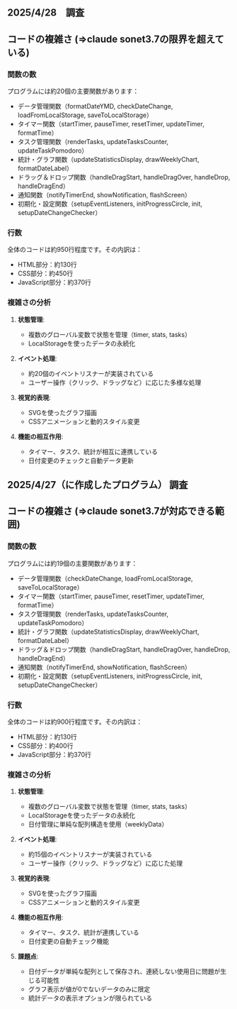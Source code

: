
## 2025/4/28　調査 
## コードの複雑さ (⇒claude sonet3.7の限界を超えている)

### 関数の数
プログラムには約20個の主要関数があります：
- データ管理関数（formatDateYMD, checkDateChange, loadFromLocalStorage, saveToLocalStorage）
- タイマー関数（startTimer, pauseTimer, resetTimer, updateTimer, formatTime）
- タスク管理関数（renderTasks, updateTasksCounter, updateTaskPomodoro）
- 統計・グラフ関数（updateStatisticsDisplay, drawWeeklyChart, formatDateLabel）
- ドラッグ＆ドロップ関数（handleDragStart, handleDragOver, handleDrop, handleDragEnd）
- 通知関数（notifyTimerEnd, showNotification, flashScreen）
- 初期化・設定関数（setupEventListeners, initProgressCircle, init, setupDateChangeChecker）

### 行数
全体のコードは約950行程度です。その内訳は：
- HTML部分：約130行
- CSS部分：約450行
- JavaScript部分：約370行

### 複雑さの分析
1. **状態管理**:
   - 複数のグローバル変数で状態を管理（timer, stats, tasks）
   - LocalStorageを使ったデータの永続化

2. **イベント処理**:
   - 約20個のイベントリスナーが実装されている
   - ユーザー操作（クリック、ドラッグなど）に応じた多様な処理

3. **視覚的表現**:
   - SVGを使ったグラフ描画
   - CSSアニメーションと動的スタイル変更

4. **機能の相互作用**:
   - タイマー、タスク、統計が相互に連携している
   - 日付変更のチェックと自動データ更新


## 2025/4/27（に作成したプログラム） 調査
## コードの複雑さ (⇒claude sonet3.7が対応できる範囲)

### 関数の数
プログラムには約19個の主要関数があります：
- データ管理関数（checkDateChange, loadFromLocalStorage, saveToLocalStorage）
- タイマー関数（startTimer, pauseTimer, resetTimer, updateTimer, formatTime）
- タスク管理関数（renderTasks, updateTasksCounter, updateTaskPomodoro）
- 統計・グラフ関数（updateStatisticsDisplay, drawWeeklyChart, formatDateLabel）
- ドラッグ＆ドロップ関数（handleDragStart, handleDragOver, handleDrop, handleDragEnd）
- 通知関数（notifyTimerEnd, showNotification, flashScreen）
- 初期化・設定関数（setupEventListeners, initProgressCircle, init, setupDateChangeChecker）

### 行数
全体のコードは約900行程度です。その内訳は：
- HTML部分：約130行
- CSS部分：約400行
- JavaScript部分：約370行

### 複雑さの分析
1. **状態管理**:
   - 複数のグローバル変数で状態を管理（timer, stats, tasks）
   - LocalStorageを使ったデータの永続化
   - 日付管理に単純な配列構造を使用（weeklyData）

2. **イベント処理**:
   - 約15個のイベントリスナーが実装されている
   - ユーザー操作（クリック、ドラッグなど）に応じた処理

3. **視覚的表現**:
   - SVGを使ったグラフ描画
   - CSSアニメーションと動的スタイル変更

4. **機能の相互作用**:
   - タイマー、タスク、統計が連携している
   - 日付変更の自動チェック機能

5. **課題点**:
   - 日付データが単純な配列として保存され、連続しない使用日に問題が生じる可能性
   - グラフ表示が値が0でないデータのみに限定
   - 統計データの表示オプションが限られている

